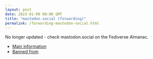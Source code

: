 ```yaml
---
layout: post
date: 2023-01-09 00:00 GMT
title: "mastodon.social (forwarding)"
permalink: /forwarding-mastodon-social.html
---
```


No longer updated - check mastodon.social on the Fediverse Almanac.

* [Main information](https://www.fediversealmanac.com/api/v1/instances/mastodon.social)
* [Banned from](https://www.fediversealmanac.com/api/v1/instances/mastodon.social/banned_from)

